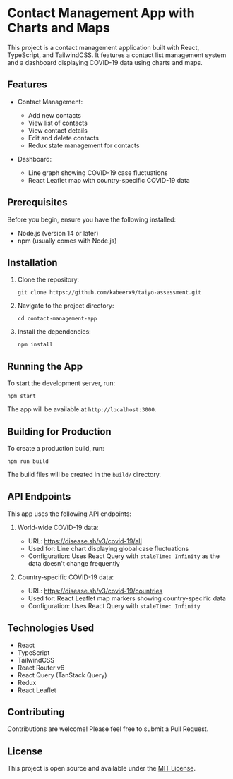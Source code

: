 # Contact Management App with Charts and Maps

This project is a contact management application built with React, TypeScript, and TailwindCSS. It features a contact list management system and a dashboard displaying COVID-19 data using charts and maps.

## Features

- Contact Management:

  - Add new contacts
  - View list of contacts
  - View contact details
  - Edit and delete contacts
  - Redux state management for contacts

- Dashboard:
  - Line graph showing COVID-19 case fluctuations
  - React Leaflet map with country-specific COVID-19 data

## Prerequisites

Before you begin, ensure you have the following installed:

- Node.js (version 14 or later)
- npm (usually comes with Node.js)

## Installation

1. Clone the repository:

   ```
   git clone https://github.com/kabeerx9/taiyo-assessment.git
   ```

2. Navigate to the project directory:

   ```
   cd contact-management-app
   ```

3. Install the dependencies:
   ```
   npm install
   ```

## Running the App

To start the development server, run:

```
npm start
```

The app will be available at `http://localhost:3000`.

## Building for Production

To create a production build, run:

```
npm run build
```

The build files will be created in the `build/` directory.

## API Endpoints

This app uses the following API endpoints:

1. World-wide COVID-19 data:

   - URL: https://disease.sh/v3/covid-19/all
   - Used for: Line chart displaying global case fluctuations
   - Configuration: Uses React Query with `staleTime: Infinity` as the data doesn't change frequently

2. Country-specific COVID-19 data:
   - URL: https://disease.sh/v3/covid-19/countries
   - Used for: React Leaflet map markers showing country-specific data
   - Configuration: Uses React Query with `staleTime: Infinity`

## Technologies Used

- React
- TypeScript
- TailwindCSS
- React Router v6
- React Query (TanStack Query)
- Redux
- React Leaflet

## Contributing

Contributions are welcome! Please feel free to submit a Pull Request.

## License

This project is open source and available under the [MIT License](LICENSE).
